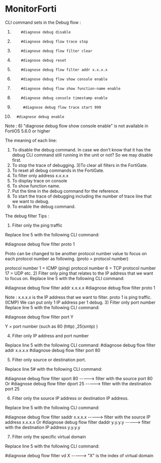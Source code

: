 # MonitorForti
CLI command sets in the Debug flow :
1)         #diagnose debug disable
2)         #diagnose debug flow trace stop
3)         #diagnose debug flow filter clear
4)         #diagnose debug reset
5)         #diagnose debug flow filter addr x.x.x.x
6)         #diagnose debug flow show console enable
7)         #diagnose debug flow show function-name enable
8)         #diagnose debug console timestamp enable
9)          #diagnose debug flow trace start 999
10)       #diagnose debug enable
Note : 6) "diagnose debug flow show console enable" is not available in FortiOS 5.6.0 or higher

The meaning of each line:

1) To disable the debug command. In case we don't know that it has the debug CLI command still running in the unit or not? So we may disable first.
2) To stop the trace of debugging.
3)To clear all filters in the FortiGate.
4) To reset all debug commands in the FortiGate.
5) To filter only address x.x.x.x
6) To display trace on console
7) To show function name.
8) Put the time in the debug command for the reference.
9) To start the trace of debugging including the number of trace line that we want to debug.
10) To enable the debug command.

The debug filter Tips :


1) Filter only the ping traffic

Replace line 5 with the following CLI command:

#diagnose debug flow filter proto 1

Proto can be changed to be another protocol number value to focus on each protocol number as following. (proto = protocol number)

protocol number 1 = ICMP (ping)
protocol number 6 = TCP
protocol number 17 = UDP
etc.
2) Filter only ping that relates to the IP address that we want to focus on.
Replace line 5 with the following CLI command:

#diagnose debug flow filter addr x.x.x.x
#diagnose debug flow filter proto 1

Note :
x.x.x.x is the IP address that we want to filter.
proto 1 is ping traffic. (ICMP)
We can put only 1 IP address per 1 debug.
3) Filter only port number
Replace line 5 with the following CLI command:

#diagnose debug flow filter port Y

Y = port number (such as 80 (http) ,25(smtp) )

4) Filter only IP address and port number

Replace line 5 with the following CLI command:
#diagnose debug flow filter addr x.x.x.x
#diagnose debug flow filter port 80

5) Filter only source or destination port.

Replace line 5# with the following CLI command:

#diagnose debug flow filter sport 80                           -----> filter with the source port 80
Or
#diagnose debug flow filter dport 25                              -----> filter with the destination port 25

6) Filter only the source IP address or destination IP address.

Replace line 5 with the following CLI command:

#diagnose debug flow filter saddr x.x.x.x          -----> filter with the source IP address x.x.x.x
Or
#diagnose debug flow filter daddr y.y.y.y          -----> filter with the destination IP address y.y.y.y


7) Filter only the specific virtual domain

Replace line 5 with the following CLI command:

#diagnose debug flow filter vd X                                   -----> "X" is the index of virtual domain

